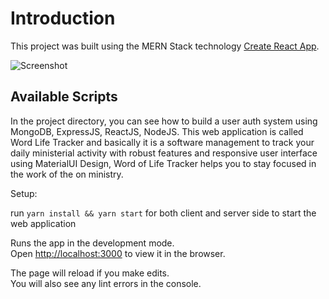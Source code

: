 # Introduction

This project was built using the MERN Stack technology [Create React App](https://github.com/facebook/create-react-app).

![Screenshot](screencapture.png)

## Available Scripts

In the project directory, you can see how to build a user auth system using MongoDB, ExpressJS, ReactJS, NodeJS. This web application is called Word Life Tracker and basically it is a software management to track your daily ministerial activity with robust features and responsive user interface using MaterialUI Design, Word of Life Tracker helps you to stay focused in the work of the on ministry.

Setup:

run `yarn install && yarn start` for both client and server side to start the web application

Runs the app in the development mode.\
Open [http://localhost:3000](http://localhost:3000) to view it in the browser.

The page will reload if you make edits.\
You will also see any lint errors in the console.